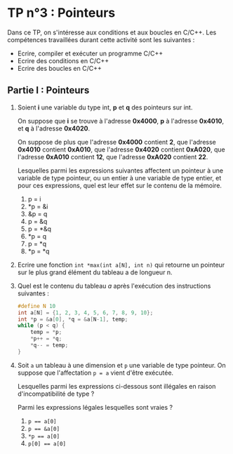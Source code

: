 # TP n°3 : Pointeurs

Dans ce TP, on s'intéresse aux conditions et aux boucles en C/C++. Les compétences travaillées durant cette activité sont les suivantes : 

- Ecrire, compiler et exécuter un programme C/C++
- Ecrire des conditions en C/C++
- Ecrire des boucles en C/C++


## Partie I : Pointeurs

1. Soient **i** une variable du type int, **p** et **q** des pointeurs sur int.

    On suppose que **i** se trouve à l'adresse **0x4000**, **p** à l'adresse **0x4010**, et **q** à l'adresse **0x4020**.

    On suppose de plus que l'adresse **0x4000** contient **2**, que l'adresse **0x4010** contient **0xA010**, que l'adresse **0x4020** contient **0xA020**, que l'adresse **0xA010** contient **12**, que l'adresse **0xA020** contient **22**.

    Lesquelles parmi les expressions suivantes affectent un pointeur à une variable de type pointeur, ou un entier à une variable de type entier, et pour ces expressions, quel est leur effet sur le contenu de la mémoire.
    1. p = i
    1. *p = &i
    1. &p = q
    1. p = &q
    1. p = *&q
    1. *p = q
    1. p = *q
    1. *p = *q

2. Ecrire une fonction `int *max(int a[N], int n)` qui retourne un pointeur sur le plus grand élément du tableau a de longueur n.

3. Quel est le contenu du tableau $a$ après l'exécution des instructions suivantes :
    ```c
    #define N 10
    int a[N] = {1, 2, 3, 4, 5, 6, 7, 8, 9, 10};
    int *p = &a[0], *q = &a[N-1], temp;
    while (p < q) {
        temp = *p;
        *p++ = *q;
        *q-- = temp;
    }
    ```

1. Soit `a` un tableau à une dimension et `p` une variable de type pointeur. On suppose que l'affectation `p = a` vient d'être exécutée.

    Lesquelles parmi les expressions ci-dessous sont illégales en raison d'incompatibilité de type ?

    Parmi les expressions légales lesquelles sont vraies ?

    1. `p == a[0]`
    1. `p == &a[0]`
    1. `*p == a[0]`
    1. `p[0] == a[0]`